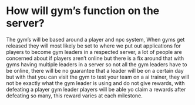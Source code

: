 # How will gym’s function on the server?

The gym’s will be based around a player and npc system, When gyms get released they will most likely be set to where we put out applications for players to become gym leaders in a respected server, a lot of people are concerned about if players aren’t online but there is a fix around that with gyms having multiple leaders in a server so not all the gym leaders have to be online, there will be no guarantee that a leader will be on a certain day but with that you can visit the gym to test your team on a ai trainer, they will not be exactly what the gym leader is using and do not give rewards, with defeating a player gym leader players will be able yo claim a rewards after defeating so many, this reward varies at each milestone.
